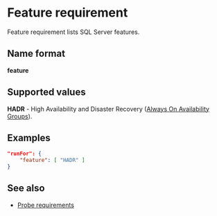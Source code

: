 # Feature requirement

Feature requirement lists SQL Server features.

## Name format

__feature__

## Supported values

__HADR__ - High Availability and Disaster Recovery ([Always On Availability Groups](https://learn.microsoft.com/sql/database-engine/availability-groups/windows/overview-of-always-on-availability-groups-sql-server)).

## Examples

```json
"runFor": {
    "feature": [ "HADR" ]
}
```

## See also

- [Probe requirements](./README.md)
